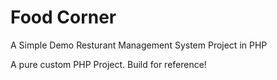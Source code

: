 # Food Corner

A Simple Demo Resturant Management System Project in PHP


A pure custom PHP Project. Build for reference!
